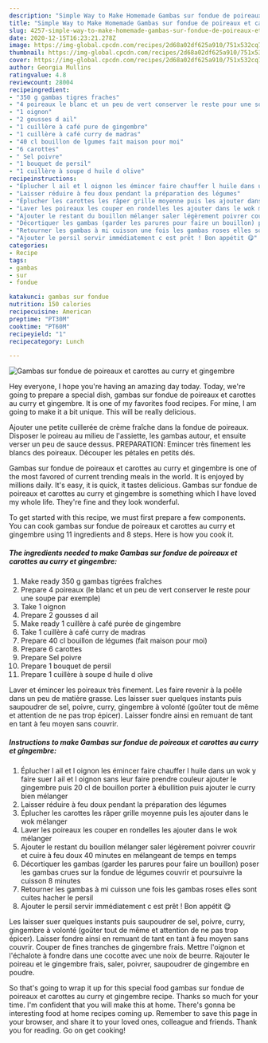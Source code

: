 ```yaml
---
description: "Simple Way to Make Homemade Gambas sur fondue de poireaux et carottes au curry et gingembre"
title: "Simple Way to Make Homemade Gambas sur fondue de poireaux et carottes au curry et gingembre"
slug: 4257-simple-way-to-make-homemade-gambas-sur-fondue-de-poireaux-et-carottes-au-curry-et-gingembre
date: 2020-12-15T16:23:21.278Z
image: https://img-global.cpcdn.com/recipes/2d68a02df625a910/751x532cq70/gambas-sur-fondue-de-poireaux-et-carottes-au-curry-et-gingembre-photo-principale-de-la-recette.jpg
thumbnail: https://img-global.cpcdn.com/recipes/2d68a02df625a910/751x532cq70/gambas-sur-fondue-de-poireaux-et-carottes-au-curry-et-gingembre-photo-principale-de-la-recette.jpg
cover: https://img-global.cpcdn.com/recipes/2d68a02df625a910/751x532cq70/gambas-sur-fondue-de-poireaux-et-carottes-au-curry-et-gingembre-photo-principale-de-la-recette.jpg
author: Georgia Mullins
ratingvalue: 4.8
reviewcount: 28004
recipeingredient:
- "350 g gambas tigres fraches"
- "4 poireaux le blanc et un peu de vert conserver le reste pour une soupe par exemple"
- "1 oignon"
- "2 gousses d ail"
- "1 cuillère à café pure de gingembre"
- "1 cuillère à café curry de madras"
- "40 cl bouillon de lgumes fait maison pour moi"
- "6 carottes"
- " Sel poivre"
- "1 bouquet de persil"
- "1 cuillère à soupe d huile d olive"
recipeinstructions:
- "Éplucher l ail et l oignon les émincer faire chauffer l huile dans un wok y faire suer l ail et l oignon sans leur faire prendre couleur ajouter le gingembre puis 20 cl de bouillon porter à ébullition puis ajouter le curry bien mélanger"
- "Laisser réduire à feu doux pendant la préparation des légumes"
- "Éplucher les carottes les râper grille moyenne puis les ajouter dans le wok mélanger"
- "Laver les poireaux les couper en rondelles les ajouter dans le wok mélanger"
- "Ajouter le restant du bouillon mélanger saler légèrement poivrer couvrir et cuire à feu doux 40 minutes en mélangeant de temps en temps"
- "Décortiquer les gambas (garder les parures pour faire un bouillon) poser les gambas crues sur la fondue de légumes couvrir et poursuivre la cuisson 8 minutes"
- "Retourner les gambas à mi cuisson une fois les gambas roses elles sont cuites hacher le persil"
- "Ajouter le persil servir immédiatement c est prêt ! Bon appétit 😋"
categories:
- Recipe
tags:
- gambas
- sur
- fondue

katakunci: gambas sur fondue 
nutrition: 150 calories
recipecuisine: American
preptime: "PT30M"
cooktime: "PT60M"
recipeyield: "1"
recipecategory: Lunch

---
```



![Gambas sur fondue de poireaux et carottes au curry et gingembre](https://img-global.cpcdn.com/recipes/2d68a02df625a910/751x532cq70/gambas-sur-fondue-de-poireaux-et-carottes-au-curry-et-gingembre-photo-principale-de-la-recette.jpg)

Hey everyone, I hope you're having an amazing day today. Today, we're going to prepare a special dish, gambas sur fondue de poireaux et carottes au curry et gingembre. It is one of my favorites food recipes. For mine, I am going to make it a bit unique. This will be really delicious.

Ajouter une petite cuillerée de crème fraîche dans la fondue de poireaux. Disposer le poireau au milieu de l&#39;assiette, les gambas autour, et ensuite verser un peu de sauce dessus. PREPARATION: Emincer très finement les blancs des poireaux. Découper les pétales en petits dés.

Gambas sur fondue de poireaux et carottes au curry et gingembre is one of the most favored of current trending meals in the world. It is enjoyed by millions daily. It's easy, it is quick, it tastes delicious. Gambas sur fondue de poireaux et carottes au curry et gingembre is something which I have loved my whole life. They're fine and they look wonderful.


To get started with this recipe, we must first prepare a few components. You can cook gambas sur fondue de poireaux et carottes au curry et gingembre using 11 ingredients and 8 steps. Here is how you cook it.

<!--inarticleads1-->

##### The ingredients needed to make Gambas sur fondue de poireaux et carottes au curry et gingembre:

1. Make ready 350 g gambas tigrées fraîches
1. Prepare 4 poireaux (le blanc et un peu de vert conserver le reste pour une soupe par exemple)
1. Take 1 oignon
1. Prepare 2 gousses d ail
1. Make ready 1 cuillère à café purée de gingembre
1. Take 1 cuillère à café curry de madras
1. Prepare 40 cl bouillon de légumes (fait maison pour moi)
1. Prepare 6 carottes
1. Prepare  Sel poivre
1. Prepare 1 bouquet de persil
1. Prepare 1 cuillère à soupe d huile d olive


Laver et émincer les poireaux très finement. Les faire revenir à la poêle dans un peu de matière grasse. Les laisser suer quelques instants puis saupoudrer de sel, poivre, curry, gingembre à volonté (goûter tout de même et attention de ne pas trop épicer). Laisser fondre ainsi en remuant de tant en tant à feu moyen sans couvrir. 

<!--inarticleads2-->

##### Instructions to make Gambas sur fondue de poireaux et carottes au curry et gingembre:

1. Éplucher l ail et l oignon les émincer faire chauffer l huile dans un wok y faire suer l ail et l oignon sans leur faire prendre couleur ajouter le gingembre puis 20 cl de bouillon porter à ébullition puis ajouter le curry bien mélanger
1. Laisser réduire à feu doux pendant la préparation des légumes
1. Éplucher les carottes les râper grille moyenne puis les ajouter dans le wok mélanger
1. Laver les poireaux les couper en rondelles les ajouter dans le wok mélanger
1. Ajouter le restant du bouillon mélanger saler légèrement poivrer couvrir et cuire à feu doux 40 minutes en mélangeant de temps en temps
1. Décortiquer les gambas (garder les parures pour faire un bouillon) poser les gambas crues sur la fondue de légumes couvrir et poursuivre la cuisson 8 minutes
1. Retourner les gambas à mi cuisson une fois les gambas roses elles sont cuites hacher le persil
1. Ajouter le persil servir immédiatement c est prêt ! Bon appétit 😋


Les laisser suer quelques instants puis saupoudrer de sel, poivre, curry, gingembre à volonté (goûter tout de même et attention de ne pas trop épicer). Laisser fondre ainsi en remuant de tant en tant à feu moyen sans couvrir. Couper de fines tranches de gingembre frais. Mettre l&#39;oignon et l&#39;échalote à fondre dans une cocotte avec une noix de beurre. Rajouter le poireau et le gingembre frais, saler, poivrer, saupoudrer de gingembre en poudre. 

So that's going to wrap it up for this special food gambas sur fondue de poireaux et carottes au curry et gingembre recipe. Thanks so much for your time. I'm confident that you will make this at home. There's gonna be interesting food at home recipes coming up. Remember to save this page in your browser, and share it to your loved ones, colleague and friends. Thank you for reading. Go on get cooking!

